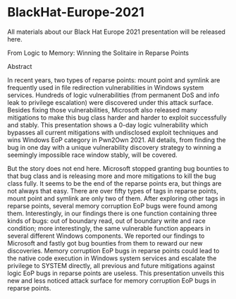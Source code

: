 # BlackHat-Europe-2021

All materials about our Black Hat Europe 2021 presentation will be released here.

From Logic to Memory: Winning the Solitaire in Reparse Points

Abstract

In recent years, two types of reparse points: mount point and symlink are frequently used in file redirection vulnerabilities in Windows system services. Hundreds of logic vulnerabilities (from permanent DoS and info leak to privilege escalation) were discovered under this attack surface. Besides fixing those vulnerabilities, Microsoft also released many mitigations to make this bug class harder and harder to exploit successfully and stably. This presentation shows a 0-day logic vulnerability which bypasses all current mitigations with undisclosed exploit techniques and wins Windows EoP category in Pwn2Own 2021. All details, from finding the bug in one day with a unique vulnerability discovery strategy to winning a seemingly impossible race window stably, will be covered.

But the story does not end here. Microsoft stopped granting bug bounties to that bug class and is releasing more and more mitigations to kill the bug class fully. It seems to be the end of the reparse points era, but things are not always that easy. There are over fifty types of tags in reparse points, mount point and symlink are only two of them. After exploring other tags in reparse points, several memory corruption EoP bugs were found among them. Interestingly, in our findings there is one function containing three kinds of bugs: out of boundary read, out of boundary write and race condition; more interestingly, the same vulnerable function appears in several different Windows components. We reported our findings to Microsoft and fastly got bug bounties from them to reward our new discoveries. Memory corruption EoP bugs in reparse points could lead to the native code execution in Windows system services and escalate the privilege to SYSTEM directly, all previous and future mitigations against logic EoP bugs in reparse points are useless. This presentation unveils this new and less noticed attack surface for memory corruption EoP bugs in reparse points.
